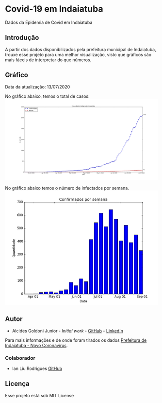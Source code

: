 # Covid-19 em Indaiatuba

Dados da Epidemia de Covid em Indaiatuba

## Introdução

A partir dos dados disponibilizados pela prefeitura municipal de Indaiatuba, trouxe esse projeto para uma melhor visualização, visto que gráficos são mais fáceis de interpretar do que números.

## Gráfico

Data da atualização: 13/07/2020

No gráfico abaixo, temos o total de casos:
![Covid em Indaiatuba](figura.png)


No gráfico abaixo temos o número de infectados por semana.
![Covid Por Semana Indaiatuba](figura_sem.png)

## Autor

* Alcides Goldoni Junior  - *Initial work* - [GitHub](https://github.com/agoldonijr) - [LinkedIn](https://www.linkedin.com/in/alcides-goldoni-junior-50911364/)

Para mais informações e de onde foram tirados os dados [Prefeitura de Indaiatuba - Novo Coronavirus](https://www.indaiatuba.sp.gov.br/saude/vigilancia-em-saude/vigilancia-epidemiologica/novo-coronavirus/).

### Colaborador

* Ian Liu Rodrigues [GitHub](https://github.com/ianliu) 

## Licença 

Esse projeto está sob MIT License 

